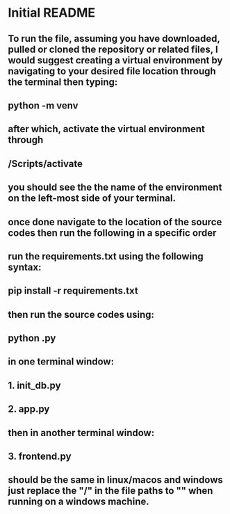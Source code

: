 # Initial README

## To run the file, assuming you have downloaded, pulled or cloned the repository or related files, I would suggest creating a virtual environment by navigating to your desired file location through the terminal then typing:
## python -m venv <environment-name>
## after which, activate the virtual environment through 
## <environment-name>/Scripts/activate
## you should see the the name of the environment on the left-most side of your terminal.
## once done navigate to the location of the source codes then run the following in a specific order
## run the requirements.txt using the following syntax:
## pip install -r requirements.txt
## then run the source codes using:
## python <filename>.py
## in one terminal window:
## 1. init_db.py
## 2. app.py
## then in another terminal window:
## 3. frontend.py
## should be the same in linux/macos and windows just replace the "/" in the file paths to "\" when running on a windows machine.